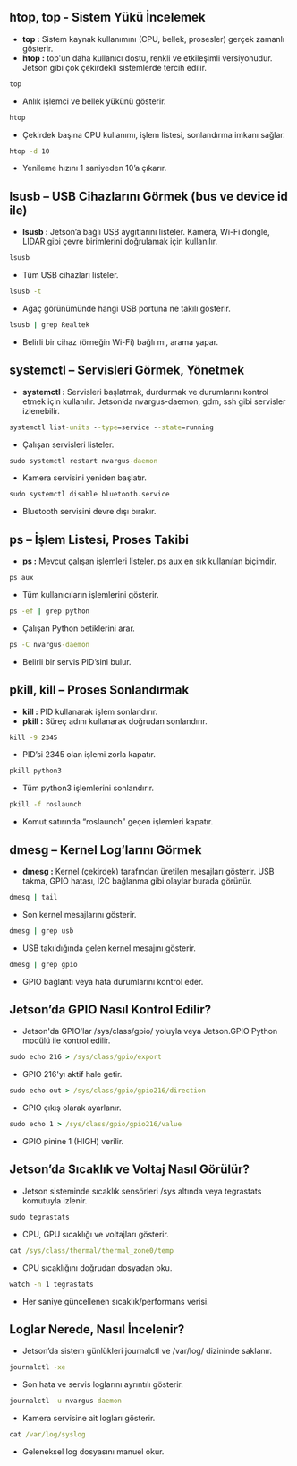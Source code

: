 ## htop, top - Sistem Yükü İncelemek

* **top :**  Sistem kaynak kullanımını (CPU, bellek, prosesler) gerçek zamanlı gösterir.
* **htop :** top'un daha kullanıcı dostu, renkli ve etkileşimli versiyonudur. Jetson gibi çok çekirdekli sistemlerde tercih edilir.

```cmd
top
```
* Anlık işlemci ve bellek yükünü gösterir.

```cmd
htop
```
* Çekirdek başına CPU kullanımı, işlem listesi, sonlandırma imkanı sağlar.

```cmd
htop -d 10
```
* Yenileme hızını 1 saniyeden 10’a çıkarır.

## lsusb – USB Cihazlarını Görmek (bus ve device id ile)

* **lsusb :** Jetson’a bağlı USB aygıtlarını listeler. Kamera, Wi-Fi dongle, LIDAR gibi çevre birimlerini doğrulamak için kullanılır.

```cmd
lsusb
```
* Tüm USB cihazları listeler.

```cmd
lsusb -t
```
* Ağaç görünümünde hangi USB portuna ne takılı gösterir.

```cmd
lsusb | grep Realtek
```
* Belirli bir cihaz (örneğin Wi-Fi) bağlı mı, arama yapar.


## systemctl – Servisleri Görmek, Yönetmek

* **systemctl :** Servisleri başlatmak, durdurmak ve durumlarını kontrol etmek için kullanılır. Jetson’da nvargus-daemon, gdm, ssh gibi servisler izlenebilir.


```cmd
systemctl list-units --type=service --state=running
```
* Çalışan servisleri listeler.


```cmd
sudo systemctl restart nvargus-daemon
```
* Kamera servisini yeniden başlatır.

```cmd
sudo systemctl disable bluetooth.service
```
* Bluetooth servisini devre dışı bırakır.

## ps – İşlem Listesi, Proses Takibi

* **ps :** Mevcut çalışan işlemleri listeler. ps aux en sık kullanılan biçimdir.

```cmd
ps aux
```
* Tüm kullanıcıların işlemlerini gösterir.

```cmd
ps -ef | grep python
```
* Çalışan Python betiklerini arar.

```cmd
ps -C nvargus-daemon
```
* Belirli bir servis PID’sini bulur.

## pkill, kill – Proses Sonlandırmak

* **kill :** PID kullanarak işlem sonlandırır.
* **pkill :** Süreç adını kullanarak doğrudan sonlandırır.


```cmd
kill -9 2345
```
* PID’si 2345 olan işlemi zorla kapatır.

```cmd
pkill python3
```
* Tüm python3 işlemlerini sonlandırır.


```cmd
pkill -f roslaunch
```
* Komut satırında “roslaunch” geçen işlemleri kapatır.

## dmesg – Kernel Log’larını Görmek

* **dmesg :** Kernel (çekirdek) tarafından üretilen mesajları gösterir. USB takma, GPIO hatası, I2C bağlanma gibi olaylar burada görünür.

```cmd
dmesg | tail
```
* Son kernel mesajlarını gösterir.

```cmd
dmesg | grep usb
```
* USB takıldığında gelen kernel mesajını gösterir.

```cmd
dmesg | grep gpio
```
* GPIO bağlantı veya hata durumlarını kontrol eder.


## Jetson’da GPIO Nasıl Kontrol Edilir?

* Jetson'da GPIO'lar /sys/class/gpio/ yoluyla veya Jetson.GPIO Python modülü ile kontrol edilir.

```cmd
sudo echo 216 > /sys/class/gpio/export
```
* GPIO 216'yı aktif hale getir.

```cmd
sudo echo out > /sys/class/gpio/gpio216/direction
```
* GPIO çıkış olarak ayarlanır.

```cmd
sudo echo 1 > /sys/class/gpio/gpio216/value
```
* GPIO pinine 1 (HIGH) verilir.

## Jetson’da Sıcaklık ve Voltaj Nasıl Görülür?

* Jetson sisteminde sıcaklık sensörleri /sys altında veya tegrastats komutuyla izlenir.

```cmd
sudo tegrastats
```
* CPU, GPU sıcaklığı ve voltajları gösterir.


```cmd
cat /sys/class/thermal/thermal_zone0/temp
```
* CPU sıcaklığını doğrudan dosyadan oku.

```cmd
watch -n 1 tegrastats
```
* Her saniye güncellenen sıcaklık/performans verisi.

## Loglar Nerede, Nasıl İncelenir?

* Jetson’da sistem günlükleri journalctl ve /var/log/ dizininde saklanır.

```cmd
journalctl -xe
```
* Son hata ve servis loglarını ayrıntılı gösterir.

```cmd
journalctl -u nvargus-daemon
```
* Kamera servisine ait logları gösterir.


```cmd
cat /var/log/syslog
```
* Geleneksel log dosyasını manuel okur.




















